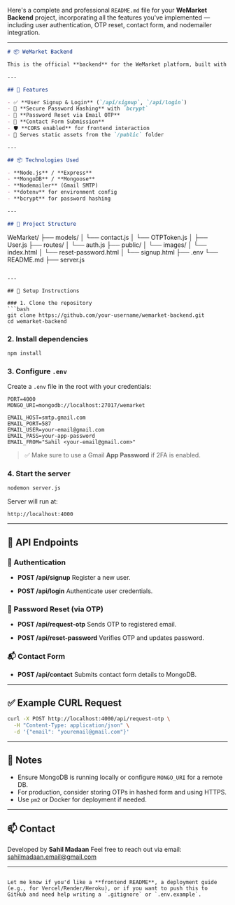 Here's a complete and professional `README.md` file for your **WeMarket Backend** project, incorporating all the features you've implemented — including user authentication, OTP reset, contact form, and nodemailer integration.

---

```markdown
# 📦 WeMarket Backend

This is the official **backend** for the WeMarket platform, built with **Node.js**, **Express**, **MongoDB**, and **Nodemailer**. It handles user authentication (signup, login), password reset via OTP, and contact form submissions.

---

## 🚀 Features

- ✅ **User Signup & Login** (`/api/signup`, `/api/login`)
- 🔐 **Secure Password Hashing** with `bcrypt`
- 📩 **Password Reset via Email OTP**
- 📨 **Contact Form Submission**
- 🛡️ **CORS enabled** for frontend interaction
- 📁 Serves static assets from the `/public` folder

---

## 📦 Technologies Used

- **Node.js** / **Express**
- **MongoDB** / **Mongoose**
- **Nodemailer** (Gmail SMTP)
- **dotenv** for environment config
- **bcrypt** for password hashing

---

## 📂 Project Structure

```

WeMarket/
├── models/
│   └── contact.js
│   └── OTPToken.js
│   ├── User.js
├── routes/
│   └── auth.js
├── public/
│   └── images/
│   └── index.html
│   └── reset-password.html
│   └── signup.html
├── .env
└── README.md
├── server.js

````

---

## 🔧 Setup Instructions

### 1. Clone the repository
```bash
git clone https://github.com/your-username/wemarket-backend.git
cd wemarket-backend
````

### 2. Install dependencies

```bash
npm install
```

### 3. Configure `.env`

Create a `.env` file in the root with your credentials:

```env
PORT=4000
MONGO_URI=mongodb://localhost:27017/wemarket

EMAIL_HOST=smtp.gmail.com
EMAIL_PORT=587
EMAIL_USER=your-email@gmail.com
EMAIL_PASS=your-app-password
EMAIL_FROM="Sahil <your-email@gmail.com>"
```

> ✅ Make sure to use a Gmail **App Password** if 2FA is enabled.

### 4. Start the server

```bash
nodemon server.js
```

Server will run at:

```
http://localhost:4000
```

---

## 📮 API Endpoints

### 🔐 Authentication

* **POST /api/signup**
  Register a new user.

* **POST /api/login**
  Authenticate user credentials.

### 🔁 Password Reset (via OTP)

* **POST /api/request-otp**
  Sends OTP to registered email.

* **POST /api/reset-password**
  Verifies OTP and updates password.

### 📬 Contact Form

* **POST /api/contact**
  Submits contact form details to MongoDB.

---

## ✅ Example CURL Request

```bash
curl -X POST http://localhost:4000/api/request-otp \
  -H "Content-Type: application/json" \
  -d '{"email": "youremail@gmail.com"}'
```

---

## 📌 Notes

* Ensure MongoDB is running locally or configure `MONGO_URI` for a remote DB.
* For production, consider storing OTPs in hashed form and using HTTPS.
* Use `pm2` or Docker for deployment if needed.

---

## 📫 Contact

Developed by **Sahil Madaan**
Feel free to reach out via email: [sahilmadaan.email@gmail.com](mailto:sahilmadaan.email@gmail.com)

---

```

Let me know if you'd like a **frontend README**, a deployment guide (e.g., for Vercel/Render/Heroku), or if you want to push this to GitHub and need help writing a `.gitignore` or `.env.example`.
```
